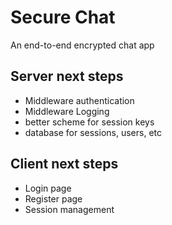 # Secure Chat
An end-to-end encrypted chat app

## Server next steps
- Middleware authentication
- Middleware Logging
- better scheme for session keys
- database for sessions, users, etc

## Client next steps
- Login page
- Register page
- Session management
